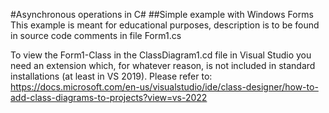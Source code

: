 ﻿#Asynchronous operations in C#
 ##Simple example with Windows Forms
This example is meant for educational purposes, description is to be found in source code comments in file Form1.cs

To view the Form1-Class in the ClassDiagram1.cd file in Visual Studio you need an extension which, for whatever reason, is not included in standard installations (at least in VS 2019).
Please refer to: https://docs.microsoft.com/en-us/visualstudio/ide/class-designer/how-to-add-class-diagrams-to-projects?view=vs-2022
